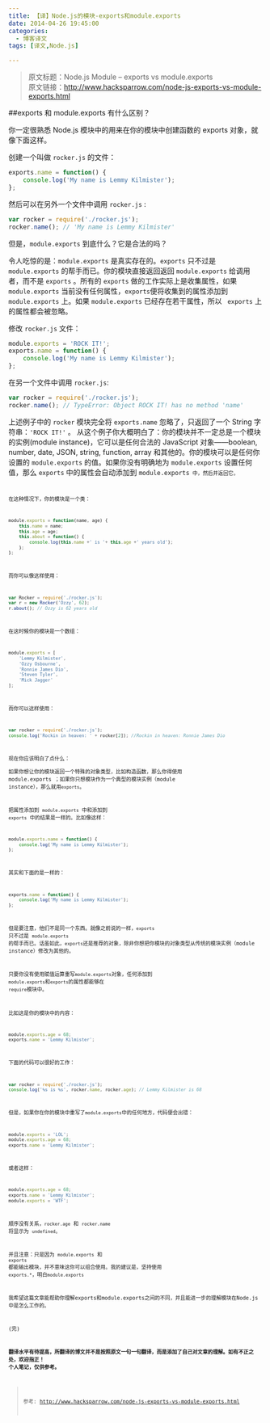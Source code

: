 ```yaml
---
title: 【译】Node.js的模块-exports和module.exports
date: 2014-04-26 19:45:00
categories:
  - 博客译文
tags: [译文,Node.js]

---
```


>原文标题：Node.js Module – exports vs module.exports   
 原文链接：[http://www.hacksparrow.com/node-js-exports-vs-module-exports.html
](http://www.hacksparrow.com/node-js-exports-vs-module-exports.html)

<!--more-->

##exports 和 module.exports 有什么区别？  

你一定很熟悉 Node.js 模块中的用来在你的模块中创建函数的 exports 对象，就像下面这样。

创建一个叫做 <code>rocker.js</code> 的文件：

```js
exports.name = function() {
    console.log('My name is Lemmy Kilmister');
};
```
    
然后可以在另外一个文件中调用 <code>rocker.js</code> :

```js
var rocker = require('./rocker.js');
rocker.name(); // 'My name is Lemmy Kilmister'
```

但是，<code>module.exports</code> 到底什么？它是合法的吗？

令人吃惊的是：<code>module.exports</code> 是真实存在的。<code>exports</code>  只不过是 <code>module.exports</code> 的帮手而已。你的模块直接返回返回 <code>module.exports</code> 给调用者，而不是 <code>exports</code> 。所有的 <code>exports</code> 做的工作实际上是收集属性，如果 <code>module.exports</code> 当前没有任何属性，<code>exports</code>便将收集到的属性添加到 <code>module.exports</code> 上。如果 <code>module.exports</code> 
已经存在若干属性，所以 <code> exports</code> 上的属性都会被忽略。  

修改 <code>rocker.js</code> 文件：

```js
module.exports = 'ROCK IT!';
exports.name = function() {
    console.log('My name is Lemmy Kilmister');
};
```
    
在另一个文件中调用 <code>rocker.js</code>:

```js
var rocker = require('./rocker.js');
rocker.name(); // TypeError: Object ROCK IT! has no method 'name'
```

上述例子中的 <code>rocker</code> 模块完全将 <code>exports.name</code> 忽略了，只返回了一个 String 字符串：<code>'ROCK IT!'</code> 。 从这个例子你大概明白了：你的模块并不一定总是一个模块的实例(module instance)，它可以是任何合法的 JavaScript 对象——boolean, number, date, JSON, string, function, array 和其他的。你的模块可以是任何你设置的  <code>module.exports</code> 的值。如果你没有明确地为  <code>module.exports</code> 设置任何值，那么 <code>exports</code> 中的属性会自动添加到 <code>module.exports<code> 中，然后并返回它。

在这种情况下，你的模块是一个类：

```js
module.exports = function(name, age) {
    this.name = name;
    this.age = age;
    this.about = function() {
        console.log(this.name +' is '+ this.age +' years old');
    };
};
```
而你可以像这样使用：

```js
var Rocker = require('./rocker.js');
var r = new Rocker('Ozzy', 62);
r.about(); // Ozzy is 62 years old
```

在这时候你的模块是一个数组：

```js
module.exports = [
    'Lemmy Kilmister', 
    'Ozzy Osbourne', 
    'Ronnie James Dio', 
    'Steven Tyler', 
    'Mick Jagger'
];
```

而你可以这样使用：

```js
var rocker = require('./rocker.js');
console.log('Rockin in heaven: ' + rocker[2]); //Rockin in heaven: Ronnie James Dio
```

现在你应该明白了点什么：  
如果你想让你的模块返回一个特殊的对象类型，比如构造函数，那么你得使用 module.exports ；如果你只想模块作为一个典型的模块实例（module instance），那么就用<code>exports</code>。 

把属性添加到 <code>module.exports</code> 中和添加到 <code>exports</code> 中的结果是一样的。比如像这样：

```js
module.exports.name = function() {
    console.log('My name is Lemmy Kilmister');
};
```

其实和下面的是一样的：

```js
exports.name = function() {
    console.log('My name is Lemmy Kilmister');
};
```

但是要注意，他们不是同一个东西。就像之前说的一样，<code>exports</code>  只不过是 <code>module.exports</code> 的帮手而已。话虽如此，<code>exports</code>还是推荐的对象，除非你想把你模块的对象类型从传统的模块实例（module instance）修改为其他的。

只要你没有使用赋值运算重写<code>module.exports</code>对象，任何添加到 <code>module.exports</code>和<code>exports</code>的属性都能够在 <code>require</code>模块中。

比如这是你的模块中的内容：

```js
module.exports.age = 68;
exports.name = 'Lemmy Kilmister';
```

下面的代码可以很好的工作：

```js
var rocker = require('./rocker.js');
console.log('%s is %s', rocker.name, rocker.age); // Lemmy Kilmister is 68
```

但是，如果你在你的模块中重写了<code>module.exports</code>中的任何地方，代码便会出错：

```js
module.exports = 'LOL';
module.exports.age = 68;
exports.name = 'Lemmy Kilmister';
```

或者这样：

```js
module.exports.age = 68;
exports.name = 'Lemmy Kilmister';
module.exports = 'WTF';
```
    
顺序没有关系，<code>rocker.age</code> 和 <code>rocker.name</code> 将显示为 <code>undefined</code>。

并且注意：只是因为 <code>module.exports</code> 和  <code>exports</code> 都能输出模块，并不意味这你可以组合使用。我的建议是，坚持使用 <code>exports.*</code>，明白<code>module.exports</code> 

我希望这篇文章能帮助你理解exports和module.exports之间的不同，并且能进一步的理解模块在Node.js中是怎么工作的。

(完)

**翻译水平有待提高，所翻译的博文并不是按照原文一句一句翻译，而是添加了自己对文章的理解。如有不正之处，欢迎指正！**
**个人笔记，仅供参考。**
>参考: 
[http://www.hacksparrow.com/node-js-exports-vs-module-exports.html
](http://www.hacksparrow.com/node-js-exports-vs-module-exports.html)
